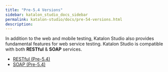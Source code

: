 ```yaml
---
title: "Pre-5.4 Versions" 
sidebar: katalon_studio_docs_sidebar
permalink: katalon-studio/docs/pre-54-versions.html 
description: 
---
```

In addition to the web and mobile testing, Katalon Studio also provides fundamental features for web service testing. Katalon Studio is compatible with both **RESTful** & **SOAP** services.

*   [RESTful (Pre-5.4)](/pages/viewpage.action?pageId=5116880)
*   [SOAP (Pre-5.4)](/pages/viewpage.action?pageId=5116882)